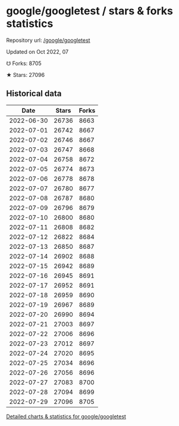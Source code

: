# google/googletest / stars & forks statistics

Repository url: [/google/googletest](https://github.com/google/googletest)

Updated on Oct 2022, 07

☋ Forks: 8705

★ Stars: 27096

## Historical data
| Date | Stars | Forks |
|------|-------|-------|
| 2022-06-30 | 26736 | 8663 | 
| 2022-07-01 | 26742 | 8667 | 
| 2022-07-02 | 26746 | 8667 | 
| 2022-07-03 | 26747 | 8668 | 
| 2022-07-04 | 26758 | 8672 | 
| 2022-07-05 | 26774 | 8673 | 
| 2022-07-06 | 26778 | 8678 | 
| 2022-07-07 | 26780 | 8677 | 
| 2022-07-08 | 26787 | 8680 | 
| 2022-07-09 | 26796 | 8679 | 
| 2022-07-10 | 26800 | 8680 | 
| 2022-07-11 | 26808 | 8682 | 
| 2022-07-12 | 26822 | 8684 | 
| 2022-07-13 | 26850 | 8687 | 
| 2022-07-14 | 26902 | 8688 | 
| 2022-07-15 | 26942 | 8689 | 
| 2022-07-16 | 26945 | 8691 | 
| 2022-07-17 | 26952 | 8691 | 
| 2022-07-18 | 26959 | 8690 | 
| 2022-07-19 | 26967 | 8689 | 
| 2022-07-20 | 26990 | 8694 | 
| 2022-07-21 | 27003 | 8697 | 
| 2022-07-22 | 27006 | 8696 | 
| 2022-07-23 | 27012 | 8697 | 
| 2022-07-24 | 27020 | 8695 | 
| 2022-07-25 | 27034 | 8696 | 
| 2022-07-26 | 27056 | 8696 | 
| 2022-07-27 | 27083 | 8700 | 
| 2022-07-28 | 27094 | 8699 | 
| 2022-07-29 | 27096 | 8705 | 


[Detailed charts & statistics for google/googletest](https://reviewgithub.com/rep/google/googletest)
